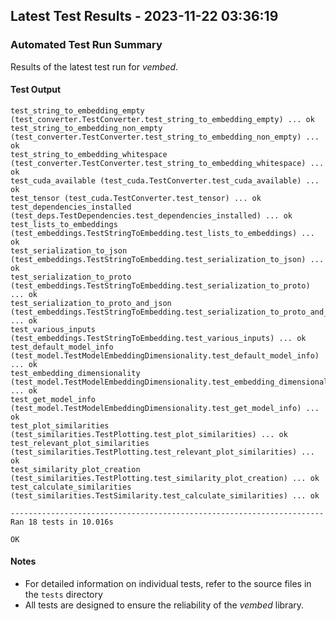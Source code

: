 ## Latest Test Results - 2023-11-22 03:36:19
### Automated Test Run Summary
Results of the latest test run for *vembed*.

#### Test Output
```
test_string_to_embedding_empty (test_converter.TestConverter.test_string_to_embedding_empty) ... ok
test_string_to_embedding_non_empty (test_converter.TestConverter.test_string_to_embedding_non_empty) ... ok
test_string_to_embedding_whitespace (test_converter.TestConverter.test_string_to_embedding_whitespace) ... ok
test_cuda_available (test_cuda.TestConverter.test_cuda_available) ... ok
test_tensor (test_cuda.TestConverter.test_tensor) ... ok
test_dependencies_installed (test_deps.TestDependencies.test_dependencies_installed) ... ok
test_lists_to_embeddings (test_embeddings.TestStringToEmbedding.test_lists_to_embeddings) ... ok
test_serialization_to_json (test_embeddings.TestStringToEmbedding.test_serialization_to_json) ... ok
test_serialization_to_proto (test_embeddings.TestStringToEmbedding.test_serialization_to_proto) ... ok
test_serialization_to_proto_and_json (test_embeddings.TestStringToEmbedding.test_serialization_to_proto_and_json) ... ok
test_various_inputs (test_embeddings.TestStringToEmbedding.test_various_inputs) ... ok
test_default_model_info (test_model.TestModelEmbeddingDimensionality.test_default_model_info) ... ok
test_embedding_dimensionality (test_model.TestModelEmbeddingDimensionality.test_embedding_dimensionality) ... ok
test_get_model_info (test_model.TestModelEmbeddingDimensionality.test_get_model_info) ... ok
test_plot_similarities (test_similarities.TestPlotting.test_plot_similarities) ... ok
test_relevant_plot_similarities (test_similarities.TestPlotting.test_relevant_plot_similarities) ... ok
test_similarity_plot_creation (test_similarities.TestPlotting.test_similarity_plot_creation) ... ok
test_calculate_similarities (test_similarities.TestSimilarity.test_calculate_similarities) ... ok

----------------------------------------------------------------------
Ran 18 tests in 10.016s

OK
```

#### Notes
- For detailed information on individual tests, refer to the source files in the `tests` directory
- All tests are designed to ensure the reliability of the *vembed* library.
